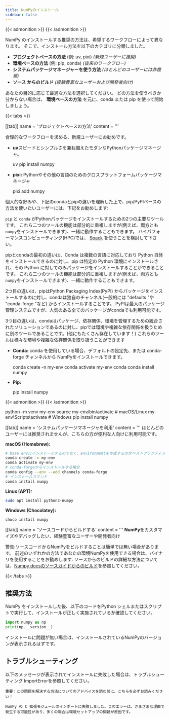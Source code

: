 ```yaml
---
title: NumPyのインストール
sidebar: false
---
```


{{< admonition >}}
{{< /admonition >}}

NumPy のインストールする推奨の方法は、希望するワークフローによって異なります。 そこで、インストール方法を以下のカテゴリに分類しました。

- **プロジェクトベースの方法** (例: uv, pixi) _(新規ユーザーに推奨)_
- **環境ベースの方法** (例: pip, conda) _(従来のワークフロー)_
- **システムパッケージマネージャーを使う方法** _(ほとんどのユーザーには非推奨)_
- **ソース からのビルド** _(経験豊富なユーザーおよび開発者向け)_

あなたの目的に応じて最適な方法を選択してください。 どの方法を使うべきか分からない場合は、 **環境ベースの方法** を元に、conda または pip を使って開始しましょう。

{{< tabs >}}

[[tab]]
name = 'プロジェクトベースの方法'
content = '''

合理的なワークフローを求める、新規ユーザーにお勧めです。

- **uv**スピードとシンプルさを兼ね備えたモダンなPythonパッケージマネージャ。

    uv pip install numpy

- **pixi:** Pythonやその他の言語のためのクロスプラットフォームパッケージマネージャ

    pixi add numpy



個人的な好みや、下記のcondaとpipの違いを理解した上で、pip/PyPIベースの方法を使いたいユーザーには、下記をお勧めします:

`pip` と `conda` がPythonパッケージをインストールするための2つの主要なツールです。 これら二つのツールの機能は部分的に重複しますが(例えば、両方とも `numpy`をインストールできます)、一緒に動作することもできます。 ハイパフォーマンスコンピューティング(HPC)では、 <a href="https://github.com/spack/spack">Spack</a> を使うことを検討して下さい。

pipとcondaの最初の違いは、Conda は複数の言語に対応しており Python 自体をインストールできるのに対し、pip は特定の Python 環境にインストールされ、その Python に対してのみパッケージをインストールすることができることです。 これら二つのツールの機能は部分的に重複しますが(例えば、両方とも <code>numpy</code>をインストールできます)、一緒に動作することもできます。

2つ目の違いは、pipはPython Packaging Index(PyPI) からパッケージをインストールするのに対し、condaは独自のチャンネル(一般的には "defaults "や "conda-forge "など) からインストールすることです。 PyPIは最大のパッケージ管理システムですが、人気のある全てのパッケージがcondaでも利用可能です。

3つ目の違いは、condaはパッケージ、依存関係、環境を管理するための統合されたソリューションであるのに対し、pipでは環境や複雑な依存関係を扱うために別のツールであることです。(他にもたくさん存在しています！) これらのツールは様々な環境や複雑な依存関係を取り扱うことができます

- **Conda:** conda を使用している場合、デフォルトの設定先、または conda-forge チャンネルから NumPyをインストールできます。

    conda create -n my-env
    conda activate my-env
    conda conda install numpy
- **Pip:**

    pip install numpy

{{< admonition >}}
{{< /admonition >}}

  python -m venv my-env
  source my-env/bin/activate # macOS/Linux
  my-env\Scripts\activate # Windows
  pip install numpy



[[tab]]
name = 'システムパッケージマネージャを利用'
content = '''
ほとんどのユーザーには推奨されませんが、こちらの方が便利な人向けに利用可能です。

**macOS (Homebrew):**

```bash
# base envにインストールするのでなく、environmentを作成するのがベストプラクティスです
conda create -n my-env
conda activate my-env
# conda-forgeからインストールする場合
conda config --env --add channels conda-forge
# インストールコマンド
conda install numpy
```

**Linux (APT):**

```bash
sudo apt install python3-numpy
```

**Windows (Chocolatey):**

```bash
choco install numpy
```



[[tab]]
name = 'ソースコードからビルドする'
content = '''
**NumPy**をカスタマイズやデバッグしたい、経験豊富なユーザーや開発者向け

警告:ソースコードからNumPyをビルドすることは簡単では無い場合があります。
前述のいずれかの方法であなたの環境NumPyを使用できる場合は、バイナリを使用することをお勧めします.
ソースからのビルドの詳細な方法については、[Numpy docsのソースガイドからのビルド](https://numpy.org/devdocs/building/)を参照してください。

{{< /tabs >}}

## 推奨方法

NumPy をインストールした後、以下のコードをPython シェルまたはスクリプトで実行して、インストールが正しく実施されているか確認してください。

```python
import numpy as np
print(np.__version__)
```

インストールに問題が無い場合は、インストールされているNumPyのバージョンが表示されるはずです。

## トラブルシューティング

以下のメッセージが表示されてインストールに失敗した場合は、トラブルシューティング
ImportErrorを参照してください。

```
重要：この問題を解決する方法についてのアドバイスを読む前に、こちらを必ずお読みください！

NumPy の C 拡張モジュールのインポートに失敗しました。このエラーは、さまざまな理由で発生する可能性があり、多くの場合は環境セットアップの問題が原因です。
```

